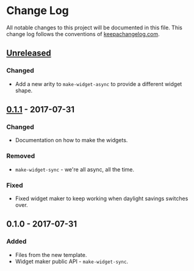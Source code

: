 # Change Log
All notable changes to this project will be documented in this file. This change log follows the conventions of [keepachangelog.com](http://keepachangelog.com/).

## [Unreleased]
### Changed
- Add a new arity to `make-widget-async` to provide a different widget shape.

## [0.1.1] - 2017-07-31
### Changed
- Documentation on how to make the widgets.

### Removed
- `make-widget-sync` - we're all async, all the time.

### Fixed
- Fixed widget maker to keep working when daylight savings switches over.

## 0.1.0 - 2017-07-31
### Added
- Files from the new template.
- Widget maker public API - `make-widget-sync`.

[Unreleased]: https://github.com/your-name/project-1/compare/0.1.1...HEAD
[0.1.1]: https://github.com/your-name/project-1/compare/0.1.0...0.1.1
